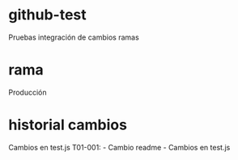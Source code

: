 # github-test
Pruebas integración de cambios ramas

# rama
Producción

# historial cambios
Cambios en test.js
T01-001:
    - Cambio readme
    - Cambios en test.js
